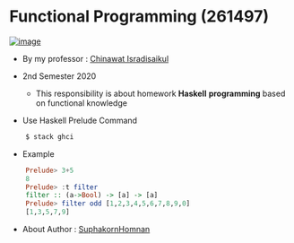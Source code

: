 # Functional Programming (261497)

[![image](https://www.dervis.no/assets/images/posts/haskell.png)]()

- By my professor : [Chinawat Isradisaikul](https://www.facebook.com/chinissai)
- 2nd Semester 2020

  - This responsibility is about homework **Haskell** **programming** based on functional knowledge

- Use Haskell Prelude Command

```bash
    $ stack ghci
```

- Example

```haskell
    Prelude> 3+5
    8
    Prelude> :t filter
    filter :: (a->Bool) -> [a] -> [a]
    Prelude> filter odd [1,2,3,4,5,6,7,8,9,0]
    [1,3,5,7,9]
```

- About Author : [SuphakornHomnan](https://github.com/SuphakornHomnan)
